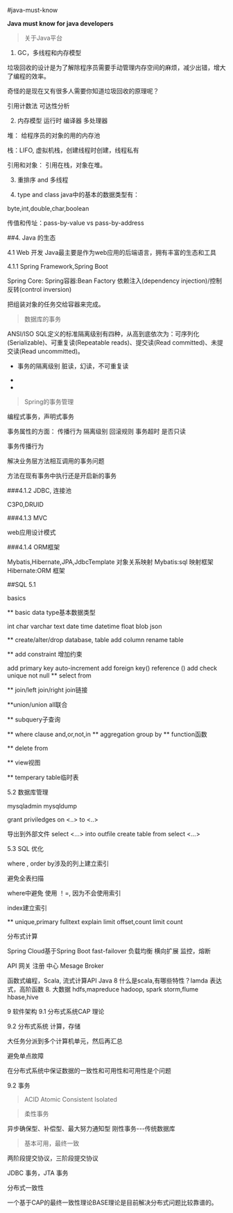 #java-must-know

**Java must know for java developers**

> 关于Java平台   

1. GC，多线程和内存模型

垃圾回收的设计是为了解除程序员需要手动管理内存空间的麻烦，减少出错，增大了编程的效率。

奇怪的是现在又有很多人需要你知道垃圾回收的原理呢？



引用计数法
可达性分析

2. 内存模型 
运行时
编译器
多处理器

堆： 给程序员的对象的用的内存池

栈：LIFO, 虚拟机栈，创建线程时创建，线程私有

引用和对象：
引用在栈，对象在堆。

3. 重排序 and 多线程


2. type and class
java中的基本的数据类型有：

byte,int,double,char,boolean


 传值和传址：pass-by-value vs pass-by-address
 
 

##4. Java 的生态 

4.1 Web 开发 
Java最主要是作为web应用的后端语言，拥有丰富的生态和工具

4.1.1 Spring Framework,Spring Boot

Spring Core: 
Spring容器:Bean Factory
依赖注入(dependency injection)/控制反转(control inversion)

把组装对象的任务交给容器来完成。


> 数据库的事务

ANSI/ISO SQL定义的标准隔离级别有四种，从高到底依次为：可序列化(Serializable)、可重复读(Repeatable reads)、提交读(Read committed)、未提交读(Read uncommitted)。
 - 事务的隔离级别
 脏读，幻读，不可重复读
 
 - 
 - 

> Spring的事务管理

编程式事务，声明式事务

事务属性的方面：
传播行为
隔离级别
回滚规则
事务超时
是否只读


事务传播行为

解决业务层方法相互调用的事务问题

方法在现有事务中执行还是开启新的事务

###4.1.2 JDBC, 连接池

C3P0,DRUID

###4.1.3 MVC

web应用设计模式


###4.1.4 ORM框架 

Mybatis,Hibernate,JPA,JdbcTemplate
对象关系映射
Mybatis:sql 映射框架
Hibernate:ORM 框架

##SQL 5.1 

basics 

** basic data type基本数据类型

int char varchar text date time datetime float blob json 

** create/alter/drop database, table add column rename table

** add constraint 增加约束

add primary key auto-increment add foreign key() reference () add check unique not null ** select from

** join/left join/right join链接

**union/union all联合

** subquery子查询

** where clause and,or,not,in ** aggregation group by ** function函数

** delete from

** view视图

** temperary table临时表

5.2 数据库管理 

mysqladmin mysqldump 

grant priviledges on <..> to <..>

导出到外部文件
select <...> into outfile create table from select <...>

5.3 SQL 优化 

where , order by涉及的列上建立索引

避免全表扫描

where中避免 使用 ！=, 因为不会使用索引


index建立索引 

** unique,primary fulltext explain limit offset,count limit count

分布式计算 

Spring Cloud基于Spring Boot
fast-failover 负载均衡 横向扩展 监控，熔断

API 网关 注册 中心 Mesage Broker

函数式编程，Scala, 流式计算API Java 8
什么是scala,有哪些特性？lamda 表达式，高阶函数 8. 大数据 hdfs,mapreduce hadoop, spark storm,flume hbase,hive

9 软件架构
9.1 分布式系统CAP 理论

9.2 分布式系统
计算，存储

大任务分派到多个计算机单元，然后再汇总

避免单点故障

在分布式系统中保证数据的一致性和可用性和可用性是个问题


9.2 事务
> ACID
Atomic
Consistent
Isolated


> 柔性事务

异步确保型、补偿型、最大努力通知型
刚性事务---传统数据库
> 基本可用，最终一致


两阶段提交协议，三阶段提交协议

JDBC 事务，JTA 事务

分布式一致性

一个基于CAP的最终一致性理论BASE理论是目前解决分布式问题比较靠谱的。

